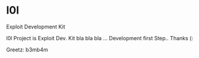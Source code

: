 # l0l
Exploit Development Kit

l0l Project is Exploit Dev. Kit bla bla bla ... Development first Step.. Thanks (:

Greetz: b3mb4m
